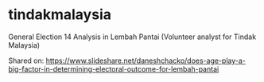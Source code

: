 # tindakmalaysia
General Election 14 Analysis in Lembah Pantai (Volunteer analyst for Tindak Malaysia)

Shared on: https://www.slideshare.net/daneshchacko/does-age-play-a-big-factor-in-determining-electoral-outcome-for-lembah-pantai
